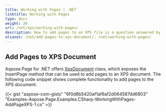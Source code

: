 ```yaml
---
title: Working with Pages | .NET
linktitle: Working with Pages
type: docs
weight: 30
url: /net/xps/working-with-pages/
description: How to add pages to an XPS file is a question answered by Aspose.Page API solution.  See how to use the functionality in .NET
aliases: /net/add-pages-to-xps-document/, /net/working-with-pages/
---
```


## **Add Pages to XPS Document**

Aspose.Page for .NET offers [XpsDocument](https://reference.aspose.com/page/net/aspose.page.xps/xpsdocument/) class, which exposes the InsertPage method that can be used to add pages to an XPS document. 
The following code snippet shows complete functionality to add pages to the XPS document:

{{< gist "aspose-com-gists" "6f0d8b5420af1af6af2d064587dd6803" "Examples-Aspose.Page.Examples.CSharp-WorkingWithPages-AddPageXPS-1.cs" >}}
